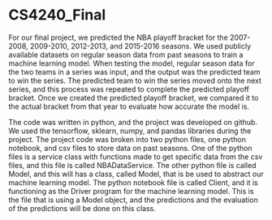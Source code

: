# CS4240_Final

For our final project, we predicted the NBA playoff bracket for the 2007-2008, 2009-2010, 2012-2013, and 2015-2016 seasons. We used publicly available datasets on regular season data from past seasons to train a machine learning model. When testing the model, regular season data for the two teams in a series was input, and the output was the predicted team to win the series. The predicted team to win the series moved onto the next series, and this process was repeated to complete the predicted playoff bracket. Once we created the predicted playoff bracket, we compared it to the actual bracket from that year to evaluate how accurate the model is.

The code was written in python, and the project was developed on github. We used the tensorflow, sklearn, numpy, and pandas libraries during the project. The project code was broken into two python files, one python notebook, and csv files to store data on past seasons. One of the python files is a service class with functions made to get specific data from the csv files, and this file is called NBADataService. The other python file is called Model, and this will has a class, called Model, that is be used to abstract our machine learning model. The python notebook file is called Client, and it is functioning as the Driver program for the machine learning model. This is the file that is using a Model object, and the predictions and the evaluation of the predictions will be done on this class.
